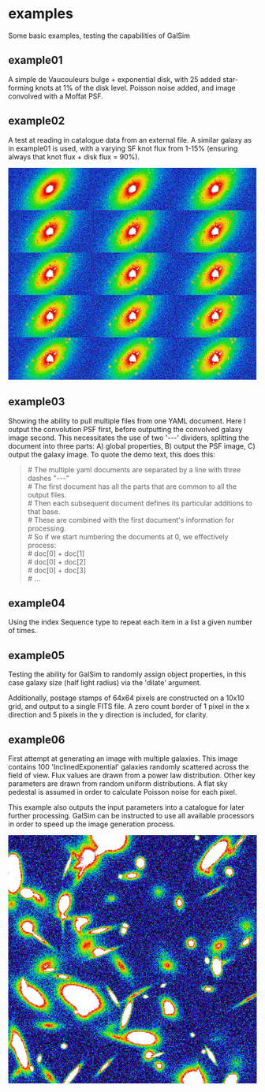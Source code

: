 # examples

Some basic examples, testing the capabilities of GalSim

## example01

A simple de Vaucouleurs bulge + exponential disk, with 25 added star-forming knots at 1% of the disk level. Poisson noise added, and image convolved with a Moffat PSF.

## example02

A test at reading in catalogue data from an external file. A similar galaxy as in example01 is used, with a varying SF knot flux from 1-15% (ensuring always that knot flux + disk flux = 90%).

![example02](https://raw.githubusercontent.com/leeskelvin/lsbskysub/master/examples/output/example02.jpeg)

## example03

Showing the ability to pull multiple files from one YAML document. Here I output the convolution PSF first, before outputting the convolved galaxy image second. This necessitates the use of two '---' dividers, splitting the document into three parts: A) global properties, B) output the PSF image, C) output the galaxy image. To quote the demo text, this does this:

> &#35; The multiple yaml documents are separated by a line with three dashes "---"  
> &#35; The first document has all the parts that are common to all the output files.  
> &#35; Then each subsequent document defines its particular additions to that base.  
> &#35; These are combined with the first document's information for processing.  
> &#35; So if we start numbering the documents at 0, we effectively process:  
> &#35;   doc[0] + doc[1]  
> &#35;   doc[0] + doc[2]  
> &#35;   doc[0] + doc[3]  
> &#35;   ...  

## example04

Using the index Sequence type to repeat each item in a list a given number of times. 

## example05

Testing the ability for GalSim to randomly assign object properties, in this case galaxy size (half light radius) via the 'dilate' argument.

Additionally, postage stamps of 64x64 pixels are constructed on a 10x10 grid, and output to a single FITS file. A zero count border of 1 pixel in the x direction and 5 pixels in the y direction is included, for clarity.

## example06

First attempt at generating an image with multiple galaxies. This image contains 100 'InclinedExponential' galaxies randomly scattered across the field of view. Flux values are drawn from a power law distribution. Other key parameters are drawn from random uniform distributions. A flat sky pedestal is assumed in order to calculate Poisson noise for each pixel. 

This example also outputs the input parameters into a catalogue for later further processing. GalSim can be instructed to use all available processors in order to speed up the image generation process.

![example06](https://raw.githubusercontent.com/leeskelvin/lsbskysub/master/examples/output/example06.jpeg)

